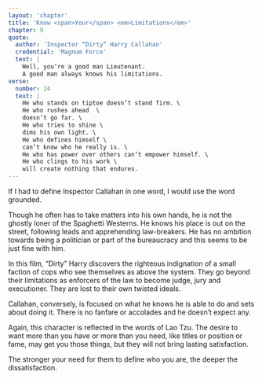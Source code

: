```yaml
---
layout: 'chapter'
title: 'Know <span>Your</span> <em>Limitations</em>'
chapter: 9
quote:
  author: 'Inspector “Dirty” Harry Callahan'
  credential: 'Magnum Force'
  text: |
    Well, you’re a good man Lieutenant.
    A good man always knows his limitations.
verse:
  number: 24
  text: |
    He who stands on tiptoe doesn’t stand firm. \
    He who rushes ahead  \
    doesn’t go far. \
    He who tries to shine \
    dims his own light. \
    He who defines himself \
    can’t know who he really is. \
    He who has power over others can’t empower himself. \
    He who clings to his work \
    will create nothing that endures.
---
```


If I had to define Inspector Callahan in one word,
I would use the word grounded.

Though he often has to take matters into his own hands,
he is not the ghostly loner of the Spaghetti Westerns.
He knows his place is out on the street, following leads and
apprehending law-breakers.
He has no ambition towards being a politician or part of the
bureaucracy and this seems to be just fine with him.

In this film,
“Dirty” Harry discovers the righteous indignation of a small
faction of cops who see themselves as above the system.
They go beyond their limitations as enforcers of the law to become judge,
jury and executioner.
They are lost to their own twisted ideals.

Callahan, conversely, is focused on what he knows he is
able to do and sets about doing it.
There is no fanfare or accolades and he doesn’t expect any.

Again, this character is reflected in the words of Lao Tzu.
The desire to want more than you have or more than you need,
like titles or position or fame, may get you those things,
but they will not bring lasting satisfaction.

The stronger your need for them to define who you are,
the deeper the dissatisfaction.
